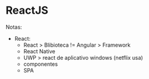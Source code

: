 # ReactJS


Notas:
* React: 
  * React > Blibioteca != Angular > Framework
  * React Native
  * UWP > react de aplicativo windows (netflix usa)
  * componentes
  * SPA 